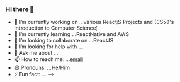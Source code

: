 ### Hi there 👋


- 🔭 I’m currently working on ...various ReactjS Projects and (CS50's Introduction to Computer Science)
- 🌱 I’m currently learning ...ReactNative and AWS
- 👯 I’m looking to collaborate on ...ReactJS
- 🤔 I’m looking for help with ...
- 💬 Ask me about ...
- 📫 How to reach me: ...[email](sibusisoradebe91@gmail.com)
- 😄 Pronouns: ...He/Him
- ⚡ Fun fact: ...
-->
